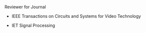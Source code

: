 Reviewer for Journal

* IEEE Transactions on Circuits and Systems for Video Technology

* IET Signal Processing
